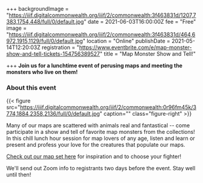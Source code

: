 +++
backgroundImage = "https://iiif.digitalcommonwealth.org/iiif/2/commonwealth:3f463831d/1207,7383,1754,448/full/0/default.jpg"
date = 2021-06-03T16:00:00Z
fee = "Free"
image = "https://iiif.digitalcommonwealth.org/iiif/2/commonwealth:3f463831d/464,6972,1915,1129/full/0/default.jpg"
location = "Online"
publishDate = 2021-05-14T12:20:03Z
registration = "https://www.eventbrite.com/e/map-monster-show-and-tell-tickets-154756389527"
title = "Map Monster Show and Tell!"

+++
**Join us for a lunchtime event of perusing maps and meeting the monsters who live on them!**

### About this event

{{< figure src="https://iiif.digitalcommonwealth.org/iiif/2/commonwealth:0r96fm45k/3774,1884,2358,2136/full/0/default.jpg" caption="" class="figure-right" >}}

Many of our maps are scattered with animals real and fantastical -- come participate in a show and tell of favorite map monsters from the collections! In this chill lunch hour session for map lovers of any age, listen and learn or present and profess your love for the creatures that populate our maps.

[Check out our map set here](https://collections.leventhalmap.org/map-sets/570) for inspiration and to choose your fighter!

We'll send out Zoom info to registrants two days before the event. Stay well until then!